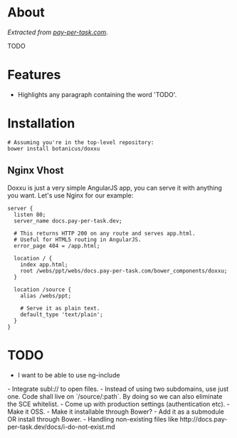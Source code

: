 # About

_Extracted from [pay-per-task.com](http://pay-per-task.com)_.

TODO

# Features

- Highlights any paragraph containing the word 'TODO'.

# Installation

```
# Assuming you're in the top-level repository:
bower install botanicus/doxxu
```

## Nginx Vhost

Doxxu is just a very simple AngularJS app, you can serve it with anything you want. Let's use Nginx for our example:

```nginx
server {
  listen 80;
  server_name docs.pay-per-task.dev;

  # This returns HTTP 200 on any route and serves app.html.
  # Useful for HTML5 routing in AngularJS.
  error_page 404 = /app.html;

  location / {
    index app.html;
    root /webs/ppt/webs/docs.pay-per-task.com/bower_components/doxxu;
  }

  location /source {
    alias /webs/ppt;

    # Serve it as plain text.
    default_type 'text/plain';
  }
}
```

# TODO

- I want to be able to use ng-include
<div ng-include="/source/webs/api.pay-per-task.com/puma.config.rb">
</div>
- Integrate subl:// to open files.
- Instead of using two subdomains, use just one. Code shall live on `/source/:path`. By doing so we can also eliminate the SCE whitelist.
- Come up with production settings (authentication etc).
- Make it OSS.
- Make it installable through Bower?
- Add it as a submodule OR install through Bower.
- Handling non-existing files like http://docs.pay-per-task.dev/docs/i-do-not-exist.md
